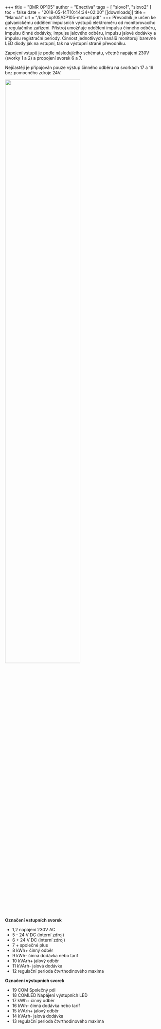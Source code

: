 +++
title = "BMR OP105"
author = "Enectiva"
tags = [
    "slovo1",
    "slovo2"
]
toc = false
date = "2018-05-14T10:44:34+02:00"
[[downloads]]
title = "Manuál"
url = "/bmr-op105/OP105-manual.pdf"
+++
Převodník je určen ke galvanickému oddělení impulsních výstupů elektroměru od monitorovacího a regulačního zařízení. Přístroj umožňuje oddělení impulsu činného odběru, impulsu činné dodávky, impulsu jalového odběru, impulsu jalové dodávky a impulsu registrační periody. Činnost jednotlivých kanálů monitorují barevné LED diody jak na vstupní, tak na výstupní straně převodníku.

Zapojení vstupů je podle následujícího schématu, včetně napájení 230V (svorky 1 a 2) a propojení svorek 6 a 7.

Nejčastěji je připojován pouze výstup činného odběru na svorkách 17 a 19 bez pomocného zdroje 24V.


<img class="center" src="/images/bmr-op105/op105-schema.png" style="width:70%"></img>

**Označení vstupních svorek**

* 1,2	napájení 230V AC
* 5	- 24 V DC (interní zdroj) 
* 6	+ 24 V DC (interní zdroj)
* 7	+ společné plus
* 8	kWh+ činný odběr
* 9	kWh- činná dodávka nebo tarif
* 10	kVArh+ jalový odběr
* 11	kVArh- jalová dodávka
* 12	regulační perioda čtvrthodinového maxima

**Označení výstupních svorek**

* 19	COM Společný pól
* 18	COMLED Napájení výstupních LED
* 17	kWh+ činný odběr
* 16	kWh- činná dodávka nebo tarif
* 15	kVArh+ jalový odběr
* 14	kVArh- jalová dodávka
* 13	regulační perioda čtvrthodinového maxima

